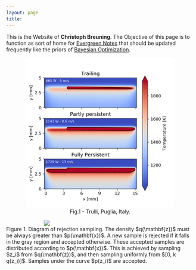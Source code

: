 ```yaml
---
layout: page
title: 
---
```


This is the Website of **Christoph Breuning**. The Objective of this page is to function as sort of home for [Evergreen Notes](https://notes.andymatuschak.org/Evergreen_notes) that should be updated frequently like the priors of [Bayesian Optimization](https://en.wikipedia.org/wiki/Bayesian_optimization).



<center>
<figure>
  <img src="https://github.com/theexitstrategy/theexitstrategy.github.io/blob/master/imgs/Persistence_133.png?raw=true" alt="Trulli" style="width:400px">
  <figcaption>Fig.1 - Trulli, Puglia, Italy.</figcaption>
</figure>
</center>



<div class='figure'>
    <img src="/image/sampling/rejection_sampling_diagram.png"
         style="width: 60%; display: block; margin: 0 auto;"/>
    <div class='caption'>
        <span class='caption-label'>Figure 1.</span> Diagram of rejection sampling. The 
        density $q(\mathbf{z})$ must be always greater than $p(\mathbf{x})$. A new sample 
        is rejected if it falls in the gray region and accepted otherwise. These accepted 
        samples are distributed according to $p(\mathbf{x})$. This is achieved by sampling 
        $z_i$ from $q(\mathbf{z})$, and then sampling uniformly from $[0, k q(z_i)]$. 
        Samples under the curve $p(z_i)$ are accepted.
    </div>
</div>